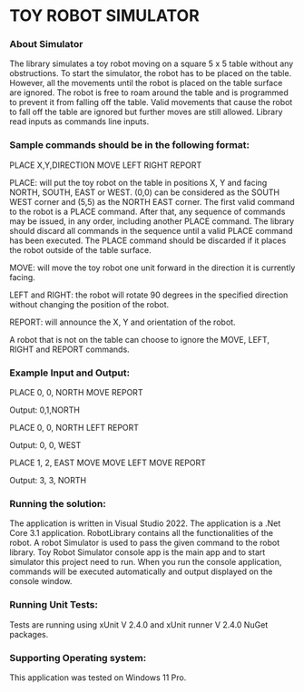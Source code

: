 # TOY ROBOT SIMULATOR

### About Simulator

The library simulates a toy robot moving on a square 5 x 5 table without any obstructions. To start the simulator, the robot has to be placed on the table. 
However, all the movements until the robot is placed on the table surface are ignored. The robot is free to roam around the table and is programmed to prevent it from falling off the 
table. Valid movements that cause the robot to fall off the table are ignored but further moves are still allowed. Library read inputs
as commands line inputs.

### Sample commands should be in the following format:

PLACE X,Y,DIRECTION
MOVE
LEFT
RIGHT
REPORT

PLACE: will put the toy robot on the table in positions X, Y and facing NORTH, SOUTH, EAST or WEST. (0,0) can be considered as the SOUTH WEST corner
and (5,5) as the NORTH EAST corner. The first valid command to the robot is a PLACE command. After that, any sequence of commands may be issued, 
in any order, including another PLACE command. The library should discard all commands in the sequence until a valid PLACE command has been 
executed. The PLACE command should be discarded if it places the robot outside of the table surface.

MOVE: will move the toy robot one unit forward in the direction it is currently facing.

LEFT and RIGHT: the robot will rotate 90 degrees in the specified direction without changing the position of the robot.

REPORT: will announce the X, Y and orientation of the robot.

A robot that is not on the table can choose to ignore the MOVE, LEFT, RIGHT and REPORT commands.

### Example Input and Output:

PLACE 0, 0, NORTH
MOVE
REPORT

Output: 0,1,NORTH

PLACE 0, 0, NORTH
LEFT
REPORT

Output: 0, 0, WEST

PLACE 1, 2, EAST
MOVE
MOVE
LEFT
MOVE
REPORT

Output: 3, 3, NORTH

### Running the solution:

The application is written in Visual Studio 2022. The application is a .Net Core 3.1 application. RobotLibrary 
contains all the functionalities of the robot. A robot Simulator is used to pass the given command to the robot library. Toy Robot Simulator console app is the main app and to start simulator this project need to run. When
you run the console application, commands will be executed automatically and output displayed on the console window.

### Running Unit Tests:

Tests are running using xUnit V 2.4.0 and xUnit runner V 2.4.0 NuGet packages.

### Supporting Operating system:
This application was tested on Windows 11 Pro.
